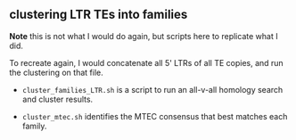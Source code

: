 ## clustering LTR TEs into families

**Note** this is not what I would do again, but scripts here to replicate what I did.

To recreate again, I would concatenate all 5' LTRs of all TE copies, and run the clustering on that file. 

- ```cluster_families_LTR.sh``` is a script to run an all-v-all homology search and cluster results.

- ```cluster_mtec.sh``` identifies the MTEC consensus that best matches each family.


